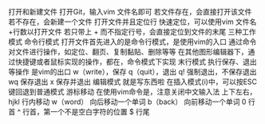 打开和新建文件
打开Git，输入vim 文件名即可
若文件存在，会直接打开该文件
若不存在，会新建一个文件
打开文件并且定位行
快速定位，可以使用vim 文件名 +行数以打开文件
若只带上 + 而不指定行号，会直接定位到文件的末尾
三种工作模式
命令行模式
打开文件首先进入的是命令行模式，是使用vim的入口
通过命令对文件进行操作，如定位、翻页、复制黏贴、删除等等
在其他图形编辑器下，通过快捷键或者鼠标实现的操作，都在，命令模式下实现
末行模式
执行保存、退出等操作
是vim的出口
w（write），保存
q（quit），退出
q! 强制退出，不保存退出
wq 保存退出
x 保存并退出
编辑模式
就是写东西啦
在插入模式(i)中，可以按ESC键回退到普通模式
游标移动
在使用vim命令是，注意关闭中文输入法
上下左右，hjkl
行内移动
w（word） 向后移动一个单词
b（back） 向前移动一个单词
0 行首
^ 行首，第一个不是空白字符的位置
$ 行尾
